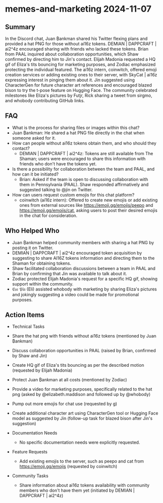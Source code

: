 # memes-and-marketing 2024-11-07

## Summary

In the Discord chat, Juan ₿ankman shared his Twitter flexing plans and provided a hat PNG for those without ai16z tokens. DEMIAN | DAPPCRAFT | ai2^4z encouraged sharing with friends who lacked these tokens. Brian from PAAL inquired about collaboration opportunities, which Shaw confirmed by directing him to Jin's contact. Elijah Madonia requested a HQ gif of Eliza's tits bouncing for marketing purposes, and Zodiac emphasized protecting the individual featured. The ai16z intern, coinwitch, offered emoji creation services or adding existing ones to their server, with SkyCat | ai16z expressing interest in pinging them about it. Jin suggested using CharacterGen for future character art references and encouraged blazed bison to try the t-pose feature on Hugging Face. The community celebrated milestones like Eliza's pictures by Futjr, Rick sharing a tweet from sirgmo, and whobody contributing GitHub links.

## FAQ

- What is the process for sharing files or images within this chat?
- Juan ₿ankman: He shared a hat PNG file directly in the chat when someone asked for it.
- How can people without ai16z tokens obtain them, and who should they contact?
    - DEMIAN | DAPPCRAFT | ai2^4z: Tokens are still available from The Shaman; users were encouraged to share this information with friends who don't have the tokens yet.
- Is there a possibility for collaboration between the team and PAAL, and how can it be initiated?
    - Brian: Asked if the team is open to discussing collaboration with them in Pennsylvania (PAAL). Shaw responded affirmatively and suggested talking to @jin on Twitter.
- How can users request custom emojis for this chat platform?
    - coinwitch (ai16z intern): Offered to create new emojis or add existing ones from external sources like https://emoji.gg/emojis/peepo and https://emoji.gg/emojis/cat, asking users to post their desired emojis in the chat for consideration.

## Who Helped Who

- Juan ₿ankman helped community members with sharing a hat PNG by posting it on Twitter.
- DEMIAN | DAPPCRAFT | ai2^4z encouraged token acquisition by suggesting to share AI16Z tokens information and directing them to the Shaman for obtaining tokens.
- Shaw facilitated collaboration discussions between a team in PAAL and Brian by confirming that Jin was available to talk about it.
- Zodiac protected Elijah Madonia's request for a specific HQ gif, showing support within the community.
- 𝔈𝔵𝔢 𝔓𝔩𝔞 (Eli) assisted whobody with marketing by sharing Eliza's pictures and jokingly suggesting a video could be made for promotional purposes.

## Action Items

- Technical Tasks
- Share the hat png with friends without ai16z tokens (mentioned by Juan ₿ankman)
- Discuss collaboration opportunities in PAAL (raised by Brian, confirmed by Shaw and Jin)
- Create HQ gif of Eliza's tits bouncing as per the described motion (requested by Elijah Madonia)
- Protect Juan ₿ankman at all costs (mentioned by Zodiac)
- Provide a video for marketing purposes, specifically related to the hat png (asked by @elizabeth.maddison and followed up by @whobody)
- Pump out more emojis for chat use (requested by g)
- Create additional character art using CharacterGen tool or Hugging Face model as suggested by Jin (follow-up task for blazed bison after Jin's suggestion)

- Documentation Needs

    - No specific documentation needs were explicitly requested.

- Feature Requests

    - Add existing emojis to the server, such as peepo and cat from https://emoji.gg/emojis (requested by coinwitch)

- Community Tasks
    - Share information about ai16z tokens availability with community members who don't have them yet (initiated by DEMIAN | DAPPCRAFT | ai2^4z)
